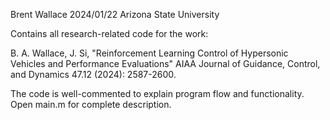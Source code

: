 Brent Wallace 2024/01/22 Arizona State University

Contains all research-related code for the work:

B. A. Wallace, J. Si, "Reinforcement Learning Control of Hypersonic Vehicles and Performance Evaluations" AIAA Journal of Guidance, Control, and Dynamics 47.12 (2024): 2587-2600.

The code is well-commented to explain program flow and functionality. Open main.m for complete description.
